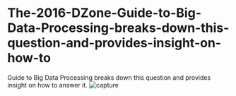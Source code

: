 # The-2016-DZone-Guide-to-Big-Data-Processing-breaks-down-this-question-and-provides-insight-on-how-to
Guide to Big Data Processing breaks down this question and provides insight on how to answer it.
![capture](https://cloud.githubusercontent.com/assets/23619819/24940120/37bb78f0-1f0f-11e7-899d-f95f25a7fdb2.PNG)
